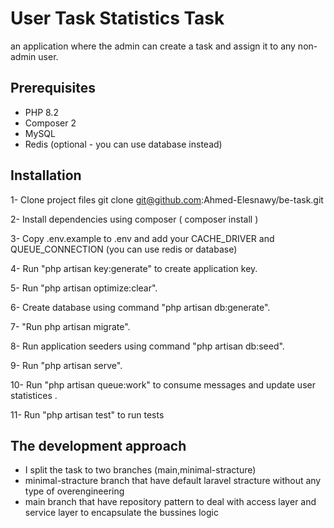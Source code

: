 
# User Task Statistics Task

an application where the admin can create a task and assign it to any non-admin user.

## Prerequisites

- PHP 8.2
- Composer 2
- MySQL
- Redis (optional - you can use database instead) 


## Installation

 1- Clone project files git clone git@github.com:Ahmed-Elesnawy/be-task.git
 
 2- Install dependencies using composer ( composer install )
 
 3- Copy .env.example to .env and add your CACHE_DRIVER and QUEUE_CONNECTION (you can use redis or database)

 4- Run "php artisan key:generate" to create application key.

 5- Run "php artisan optimize:clear".

 6- Create database using command "php artisan db:generate".

 7- "Run php artisan migrate".

 8- Run application seeders using command "php artisan db:seed".

 9- Run "php artisan serve".
 
 10- Run "php artisan queue:work" to consume messages and update user statistices .
 
 11- Run "php artisan test" to run tests 


## The development approach

- I split the task to two branches (main,minimal-stracture)
- minimal-stracture branch that have default laravel stracture without any type of overengineering
- main branch that have repository pattern to deal with access layer and service layer to encapsulate the bussines logic

